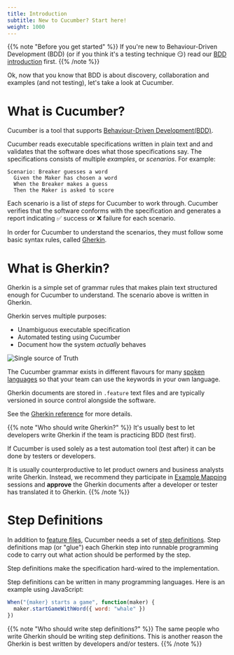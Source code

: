 ```yaml
---
title: Introduction
subtitle: New to Cucumber? Start here!
weight: 1000
---
```


{{% note "Before you get started" %}}
If you're new to Behaviour-Driven Development (BDD) (or if you think it's a testing technique 😏) read
our [BDD introduction](/bdd) first.
{{% /note %}}

Ok, now that you know that BDD is about discovery, collaboration and examples
(and not testing), let's take a look at Cucumber.

# What is Cucumber?

Cucumber is a tool that supports [Behaviour-Driven Development(BDD)](/bdd).

Cucumber reads executable specifications written in plain text and and validates that the
software does what those specifications say. The specifications consists of multiple
*examples*, or *scenarios*. For example:

```gherkin
Scenario: Breaker guesses a word
  Given the Maker has chosen a word
  When the Breaker makes a guess
  Then the Maker is asked to score
```

Each scenario is a list of *steps* for Cucumber to work through. Cucumber verifies
that the software conforms with the specification and generates a report indicating
✅ success or ❌ failure for each scenario.

In order for Cucumber
to understand the scenarios, they must follow some basic syntax rules, called [Gherkin](/gherkin/).

# What is Gherkin?

Gherkin is a simple set of grammar rules that makes plain text structured enough
for Cucumber to understand. The scenario above is written in Gherkin.

Gherkin serves multiple purposes:

- Unambiguous executable specification
- Automated testing using Cucumber
- Document how the system *actually* behaves

![Single source of Truth](/img/single-source-of-truth-256x256.png)

The Cucumber grammar exists in different flavours for many [spoken languages](/gherkin/reference#spoken-languages)
so that your team can use the keywords in your own language.

Gherkin documents are stored in `.feature` text files and are typically versioned in source control
alongside the software.

See the [Gherkin reference](/gherkin) for more details.

{{% note "Who should write Gherkin?" %}}
It's usually best to let developers write Gherkin if the team is practicing BDD (test first).

If Cucumber is used solely as a test automation tool (test after) it can be done by
testers or developers.

It is usually counterproductive to let product owners and business analysts write Gherkin.
Instead, we recommend they participate in [Example Mapping](/bdd/example-mapping) sessions
and **approve** the Gherkin documents after a developer or tester has translated it to Gherkin.
{{% /note %}}

# Step Definitions

In addition to [feature files](/gherkin/reference#feature), Cucumber needs a set of [step definitions](/cucumber/step-definitions). Step definitions map (or "glue") each
Gherkin step into runnable programming code to carry out what action should be performed by the step.

Step definitions make the specification hard-wired to the implementation.

<!-- TODO: Illustration (Feature) - (Step Defs) -> (System) -->

Step definitions can be written in many programming languages. Here is an example
using JavaScript:

```javascript
When("{maker} starts a game", function(maker) {
  maker.startGameWithWord({ word: "whale" })
})
```

{{% note "Who should write step definitions?" %}}
The same people who write Gherkin should be writing step definitions. This is another reason the Gherkin is best written by developers and/or testers.
{{% /note %}}
